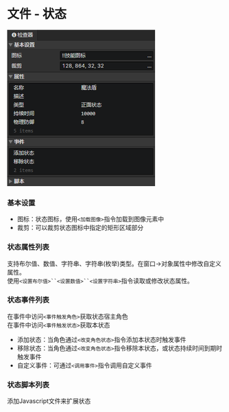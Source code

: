 # 文件 - 状态

![](img/file-state-1.png)

### 基本设置

- 图标：状态图标，使用`<加载图像>`指令加载到图像元素中
- 裁剪：可以裁剪状态图标中指定的矩形区域部分

### 状态属性列表

支持布尔值、数值、字符串、字符串(枚举)类型。在窗口->对象属性中修改自定义属性。  
使用`<设置布尔值>``<设置数值>``<设置字符串>`指令读取或修改状态属性。

### 状态事件列表

在事件中访问`<事件触发角色>`获取状态宿主角色  
在事件中访问`<事件触发状态>`获取本状态

- 添加状态：当角色通过`<改变角色状态>`指令添加本状态时触发事件
- 移除状态：当角色通过`<改变角色状态>`指令移除本状态，或状态持续时间到期时触发事件
- 自定义事件：可通过`<调用事件>`指令调用自定义事件

### 状态脚本列表

添加Javascript文件来扩展状态